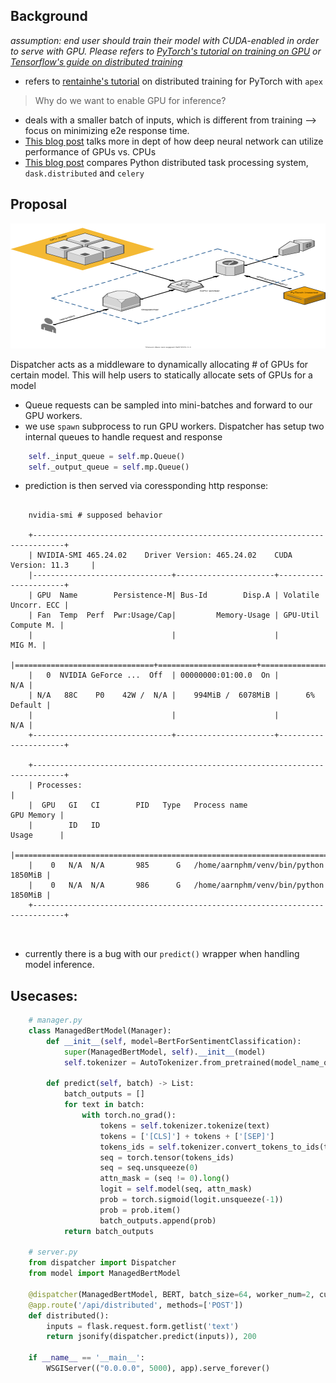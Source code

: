 ## Background

_assumption: end user should train their model with CUDA-enabled in order to serve with GPU. Please refers to [PyTorch's tutorial on training on GPU](https://pytorch.org/tutorials/beginner/blitz/cifar10_tutorial.html#training-on-gpu) or [Tensorflow's guide on distributed training](https://www.tensorflow.org/guide/distributed_training)_

- refers to [rentainhe's tutorial](https://github.com/rentainhe/pytorch-distributed-training) on distributed training for PyTorch with `apex`

> Why do we want to enable GPU for inference?

-  deals with a smaller batch of inputs, which is different from training --> focus on minimizing e2e response time.
- [This blog post](https://developer.nvidia.com/blog/inference-next-step-gpu-accelerated-deep-learning/) talks more in dept of how deep neural network can utilize performance of GPUs vs. CPUs
- [This blog post](http://matthewrocklin.com/blog/work/2016/09/13/dask-and-celery) compares Python distributed task processing system, `dask.distributed` and `celery`

## Proposal

<img src="./utils/worker-proposal.svg" width="100%" height="200" alt="worker-proposal">

Dispatcher acts as a middleware to dynamically allocating # of GPUs for certain model. This will help users to statically allocate sets of GPUs for a model

- Queue requests can be sampled into mini-batches and forward to our GPU workers.
- we use `spawn` subprocess to run GPU workers. Dispatcher has setup two internal queues to handle request and response

```python
    self._input_queue = self.mp.Queue()
    self._output_queue = self.mp.Queue()
```

- prediction is then served via coressponding http response:

```shell

    nvidia-smi # supposed behavior
    
    +-----------------------------------------------------------------------------+
    | NVIDIA-SMI 465.24.02    Driver Version: 465.24.02    CUDA Version: 11.3     |
    |-------------------------------+----------------------+----------------------+
    | GPU  Name        Persistence-M| Bus-Id        Disp.A | Volatile Uncorr. ECC |
    | Fan  Temp  Perf  Pwr:Usage/Cap|         Memory-Usage | GPU-Util  Compute M. |
    |                               |                      |               MIG M. |
    |===============================+======================+======================|
    |   0  NVIDIA GeForce ...  Off  | 00000000:01:00.0  On |                  N/A |
    | N/A   88C    P0    42W /  N/A |    994MiB /  6078MiB |      6%      Default |
    |                               |                      |                  N/A |
    +-------------------------------+----------------------+----------------------+
                                                                                   
    +-----------------------------------------------------------------------------+
    | Processes:                                                                  |
    |  GPU   GI   CI        PID   Type   Process name                  GPU Memory |
    |        ID   ID                                                   Usage      |
    |=============================================================================|
    |    0   N/A  N/A       985      G   /home/aarnphm/venv/bin/python    1850MiB |
    |    0   N/A  N/A       986      G   /home/aarnphm/venv/bin/python    1850MiB |
    +-----------------------------------------------------------------------------+



```

- currently there is a bug with our `predict()` wrapper when handling model inference.

## Usecases:

```python
    # manager.py
    class ManagedBertModel(Manager):
        def __init__(self, model=BertForSentimentClassification):
            super(ManagedBertModel, self).__init__(model)
            self.tokenizer = AutoTokenizer.from_pretrained(model_name_or_path)

        def predict(self, batch) -> List:
            batch_outputs = []
            for text in batch:
                with torch.no_grad():
                    tokens = self.tokenizer.tokenize(text)
                    tokens = ['[CLS]'] + tokens + ['[SEP]']
                    tokens_ids = self.tokenizer.convert_tokens_to_ids(tokens)
                    seq = torch.tensor(tokens_ids)
                    seq = seq.unsqueeze(0)
                    attn_mask = (seq != 0).long()
                    logit = self.model(seq, attn_mask)
                    prob = torch.sigmoid(logit.unsqueeze(-1))
                    prob = prob.item()
                    batch_outputs.append(prob)
            return batch_outputs

    # server.py
    from dispatcher import Dispatcher
    from model import ManagedBertModel
    
    @dispatcher(ManagedBertModel, BERT, batch_size=64, worker_num=2, cuda_devices=(0,))
    @app.route('/api/distributed', methods=['POST'])
    def distributed():
        inputs = flask.request.form.getlist('text')
        return jsonify(dispatcher.predict(inputs)), 200

    if __name__ == '__main__':
        WSGIServer(("0.0.0.0", 5000), app).serve_forever()
```

